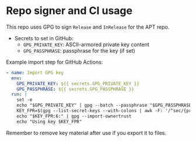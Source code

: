 # Repo signer and CI usage

This repo uses GPG to sign `Release` and `InRelease` for the APT repo.

- Secrets to set in GitHub:
  - `GPG_PRIVATE_KEY`: ASCII-armored private key content
  - `GPG_PASSPHRASE`: passphrase for the key (if set)

Example import step for GitHub Actions:

```yaml
- name: Import GPG key
  env:
    GPG_PRIVATE_KEY: ${{ secrets.GPG_PRIVATE_KEY }}
    GPG_PASSPHRASE: ${{ secrets.GPG_PASSPHRASE }}
  run: |
    set -e
    echo "$GPG_PRIVATE_KEY" | gpg --batch --passphrase "$GPG_PASSPHRASE" --pinentry-mode loopback --import
    KEY_FPR=$(gpg --list-secret-keys --with-colons | awk -F: '/^sec/{print $5;exit}')
    echo "$KEY_FPR:6:" | gpg --import-ownertrust
    echo "Using key $KEY_FPR"
```

Remember to remove key material after use if you export it to files.
